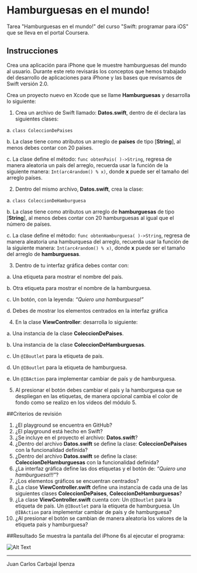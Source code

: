 # Hamburguesas en el mundo!
Tarea "Hamburguesas en el mundo!" del curso "Swift: programar para iOS" que se lleva en el portal Coursera.
## Instrucciones
Crea una aplicación para iPhone que le muestre hamburguesas del mundo al usuario. Durante este reto revisarás los conceptos que hemos trabajado del desarrollo de aplicaciones para iPhone y las bases que revisamos de Swift versión 2.0.

Crea un proyecto nuevo en Xcode que se llame **Hamburguesas** y desarrolla lo siguiente:

1. Crea un archivo de Swift llamado: **Datos.swift**, dentro de él declara las siguientes clases:

  a. `class ColeccionDePaises`

  b. La clase tiene como atributos un arreglo de **países** de tipo [**String**], al menos debes contar con  20 países.
  
  c. La clase define el método: `func obtenPais( )->String`, regresa de manera aleatoria un país del arreglo, recuerda usar la función de la siguiente manera: `Int(arc4random() % x)`, donde **x** puede ser el tamaño del arreglo países.

2. Dentro del mismo archivo, **Datos.swift**, crea la clase:

  a. `class ColeccionDeHamburguesa`

  b. La clase tiene como atributos un arreglo de **hamburguesas** de tipo [**String**], al menos debes contar con  20 hamburguesas al igual que el número de países.

  c. La clase define el método: `func obtenHamburguesa( )->String`, regresa de manera aleatoria una hamburquesa del arreglo, recuerda usar la función de la siguiente manera: `Int(arc4random() % x)`, donde **x** puede ser el tamaño del arreglo de **hamburguesas**.

3. Dentro de tu interfaz gráfica debes contar con:

  a. Una etiqueta para mostrar el nombre del país.

  b. Otra etiqueta para mostrar el nombre de la hamburguesa.

  c. Un botón, con la leyenda: *“Quiero una hamburguesa!”*

  d. Debes de mostrar los elementos centrados en la interfaz gráfica

4. En la clase **ViewController**: desarrolla lo siguiente:

  a. Una instancia de la clase **ColeccionDePaises**.

  b. Una instancia de la clase **ColeccionDeHamburguesas**.

  c. Un `@IBoutlet` para la etiqueta de país.

  d. Un `@IBoutlet` para la etiqueta de hamburguesa.

  e. Un `@IBAction` para implementar cambiar de país y de hamburguesa.

5. Al presionar el botón debes cambiar el país y la hamburguesa que se despliegan en las etiquetas, de manera opcional cambia el color de fondo como se realizo en los videos del módulo 5.

##Criterios de revisión
1. ¿El playground se encuentra en GitHub?
2. ¿El playground está hecho en Swift?
3. ¿Se incluye en el proyecto el archivo: **Datos.swift**?
4. ¿Dentro del archivo **Datos.swift** se define la clase: **ColeccionDePaises** con la funcionalidad definida?
5. ¿Dentro del archivo **Datos.swift** se define la clase: **ColeccionDeHamburguesas** con la funcionalidad definida?
6. ¿La interfaz gráfica define las dos etiquetas y el botón de: *“Quiero una hamburguesa!!!”*?
7. ¿Los elementos gráficos se encuentran centrados?
8. ¿La clase **ViewController.swift** define una instancia de cada una de las siguientes clases **ColeccionDePaises**,  **ColeccionDeHamburguesas**?
9. ¿La clase **ViewController.swift** cuenta con: Un `@IBoutlet` para la etiqueta de país. Un `@IBoutlet` para la etiqueta de hamburguesa. Un `@IBAction` para implementar cambiar de país y de hamburguesa?
10. ¿Al presionar el botón se cambian de manera aleatoria los valores de la etiqueta país y hamburguesa?

##Resultado
Se muestra la pantalla del iPhone 6s al ejecutar el programa:

![Alt Text](https://github.com/m0rb1u5/Swift-programar-para-iOS_Semana-5-Hamburguesas-en-el-mundo-/raw/master/out3.gif)

***
Juan Carlos Carbajal Ipenza
